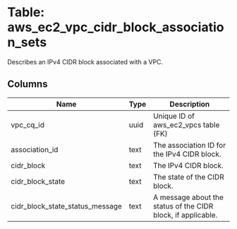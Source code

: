 
# Table: aws_ec2_vpc_cidr_block_association_sets
Describes an IPv4 CIDR block associated with a VPC.
## Columns
| Name        | Type           | Description  |
| ------------- | ------------- | -----  |
|vpc_cq_id|uuid|Unique ID of aws_ec2_vpcs table (FK)|
|association_id|text|The association ID for the IPv4 CIDR block.|
|cidr_block|text|The IPv4 CIDR block.|
|cidr_block_state|text|The state of the CIDR block.|
|cidr_block_state_status_message|text|A message about the status of the CIDR block, if applicable.|
